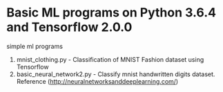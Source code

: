 # Basic ML programs on Python 3.6.4 and Tensorflow 2.0.0

simple ml programs

1. mnist_clothing.py - Classification of MNIST Fashion dataset using Tensorflow
2. basic_neural_network2.py - Classify mnist handwritten digits dataset. Reference (<http://neuralnetworksanddeeplearning.com/>)
